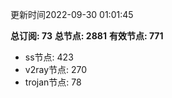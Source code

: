 更新时间2022-09-30 01:01:45

**总订阅: 73**
**总节点: 2881**
**有效节点: 771**
- ss节点: 423
- v2ray节点: 270
- trojan节点: 78
